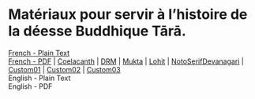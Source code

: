 # Matériaux pour servir à l’histoire de la déesse Buddhique Tārā.

[French - Plain Text](full-text-french.md)  
[French - PDF](https://cdn.solaranamnesis.com/Godefroy/Tara/godefroy_tara_1895_french.pdf) | [Coelacanth](https://cdn.solaranamnesis.com/Godefroy/Tara/godefroy_tara_1895_french_coelacanth.pdf) | [DRM](https://cdn.solaranamnesis.com/Godefroy/Tara/godefroy_tara_1895_french_drm.pdf) | [Mukta](https://cdn.solaranamnesis.com/Godefroy/Tara/godefroy_tara_1895_french_mukta.pdf) | [Lohit](https://cdn.solaranamnesis.com/Godefroy/Tara/godefroy_tara_1895_french_lohit.pdf) | [NotoSerifDevanagari](https://cdn.solaranamnesis.com/Godefroy/Tara/godefroy_tara_1895_french_notoserifdevanagari.pdf) | [Custom01](https://cdn.solaranamnesis.com/Godefroy/Tara/godefroy_tara_1895_french_custom01.pdf) | [Custom02](https://cdn.solaranamnesis.com/Godefroy/Tara/godefroy_tara_1895_french_custom02.pdf) | [Custom03](https://cdn.solaranamnesis.com/Godefroy/Tara/godefroy_tara_1895_french_custom03.pdf)  
English - Plain Text  
English - PDF  

